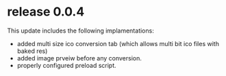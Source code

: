 # release 0.0.4

This update includes the following implamentations:
+ added multi size ico conversion tab (which allows multi bit ico files with baked res)
+ added image prveiw before any conversion.
+ properly configured preload script.